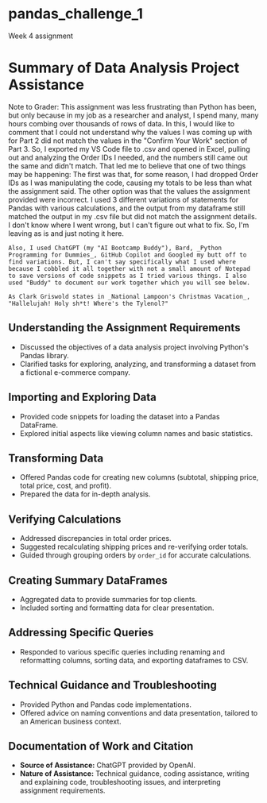 # pandas_challenge_1
Week 4 assignment 
# Summary of Data Analysis Project Assistance

Note to Grader:
    This assignment was less frustrating than Python has been, but only because in my job as a researcher and analyst, I spend many, many hours combing over thousands of rows of data. In this, I would like to comment that I could not understand why the values I was coming up with for Part 2 did not match the values in the "Confirm Your Work" section of Part 3. So, I exported my VS Code file to .csv and opened in Excel, pulling out and analyzing the Order IDs I needed, and the numbers still came out the same and didn't match. That led me to believe that one of two things may be happening: The first was that, for some reason, I had dropped Order IDs as I was manipulating the code, causing my totals to be less than what the assignment said. The other option was that the values the assignment provided were incorrect. I used 3 different variations of statements for Pandas with various calculations, and the output from my dataframe still matched the output in my .csv file but did not match the assignment details. I don't know where I went wrong, but I can't figure out what to fix. So, I'm leaving as is and just noting it here. 

    Also, I used ChatGPT (my "AI Bootcamp Buddy"), Bard, _Python Programming for Dummies_, GitHub Copilot and Googled my butt off to find variations. But, I can't say specifically what I used where because I cobbled it all together with not a small amount of Notepad to save versions of code snippets as I tried various things. I also used "Buddy" to document our work together which you will see below.

    As Clark Griswold states in _National Lampoon's Christmas Vacation_, "Hallelujah! Holy sh*t! Where's the Tylenol?"
    
## Understanding the Assignment Requirements
- Discussed the objectives of a data analysis project involving Python's Pandas library.
- Clarified tasks for exploring, analyzing, and transforming a dataset from a fictional e-commerce company.

## Importing and Exploring Data
- Provided code snippets for loading the dataset into a Pandas DataFrame.
- Explored initial aspects like viewing column names and basic statistics.

## Transforming Data
- Offered Pandas code for creating new columns (subtotal, shipping price, total price, cost, and profit).
- Prepared the data for in-depth analysis.

## Verifying Calculations
- Addressed discrepancies in total order prices.
- Suggested recalculating shipping prices and re-verifying order totals.
- Guided through grouping orders by `order_id` for accurate calculations.

## Creating Summary DataFrames
- Aggregated data to provide summaries for top clients.
- Included sorting and formatting data for clear presentation.

## Addressing Specific Queries
- Responded to various specific queries including renaming and reformatting columns, sorting data, and exporting dataframes to CSV.

## Technical Guidance and Troubleshooting
- Provided Python and Pandas code implementations.
- Offered advice on naming conventions and data presentation, tailored to an American business context.

## Documentation of Work and Citation
- **Source of Assistance:** ChatGPT provided by OpenAI.
- **Nature of Assistance:** Technical guidance, coding assistance, writing and explaining code, troubleshooting issues, and interpreting assignment requirements.
